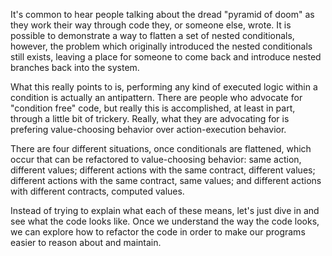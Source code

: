 <!--bl
(filemeta
    (title "Introduction"))
/bl-->

It's common to hear people talking about the dread "pyramid of doom" as they work their way through code they, or someone else, wrote.  It is possible to demonstrate a way to flatten a set of nested conditionals, however, the problem which originally introduced the nested conditionals still exists, leaving a place for someone to come back and introduce nested branches back into the system.

What this really points to is, performing any kind of executed logic within a condition is actually an antipattern. There are people who advocate for "condition free" code, but really this is accomplished, at least in part, through a little bit of trickery.  Really, what they are advocating for is prefering value-choosing behavior over action-execution behavior.

There are four different situations, once conditionals are flattened, which occur that can be refactored to value-choosing behavior: same action, different values; different actions with the same contract, different values; different actions with the same contract, same values; and different actions with different contracts, computed values.

Instead of trying to explain what each of these means, let's just dive in and see what the code looks like.  Once we understand the way the code looks, we can explore how to refactor the code in order to make our programs easier to reason about and maintain.